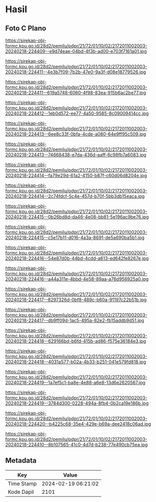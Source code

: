 # Hasil

## Foto C Plano

https://sirekap-obj-formc.kpu.go.id/28d2/pemilu/pdpr/21/72/01/10/02/2172011002003-20240218-224409--e9d74eae-04bd-4f3b-ad00-e703f7161a01.jpg

https://sirekap-obj-formc.kpu.go.id/28d2/pemilu/pdpr/21/72/01/10/02/2172011002003-20240218-224411--4e3b7f09-7b2b-47e0-9a3f-d08e18779526.jpg

https://sirekap-obj-formc.kpu.go.id/28d2/pemilu/pdpr/21/72/01/10/02/2172011002003-20240218-224411--619a5748-6060-4f98-83ea-915b6ac2be77.jpg

https://sirekap-obj-formc.kpu.go.id/28d2/pemilu/pdpr/21/72/01/10/02/2172011002003-20240218-224412--1eb0d572-ee77-4a50-9585-8c09009414cc.jpg

https://sirekap-obj-formc.kpu.go.id/28d2/pemilu/pdpr/21/72/01/10/02/2172011002003-20240218-224413--6ee8c33f-0bfa-4cde-a080-64e9ff95c509.jpg

https://sirekap-obj-formc.kpu.go.id/28d2/pemilu/pdpr/21/72/01/10/02/2172011002003-20240218-224413--74668438-e7da-436d-aaff-6c98fb7a6083.jpg

https://sirekap-obj-formc.kpu.go.id/28d2/pemilu/pdpr/21/72/01/10/02/2172011002003-20240218-224414--fa79e29d-61a2-4150-b87f-c60d06d8204e.jpg

https://sirekap-obj-formc.kpu.go.id/28d2/pemilu/pdpr/21/72/01/10/02/2172011002003-20240218-224414--2c74fdcf-5c4e-457d-b70f-5bb3db15eaca.jpg

https://sirekap-obj-formc.kpu.go.id/28d2/pemilu/pdpr/21/72/01/10/02/2172011002003-20240218-224415--0b26bd8d-da46-4e08-bb81-5e196ac9be76.jpg

https://sirekap-obj-formc.kpu.go.id/28d2/pemilu/pdpr/21/72/01/10/02/2172011002003-20240218-224415--c5e17b11-d016-4a3a-8691-de5a690ba5b1.jpg

https://sirekap-obj-formc.kpu.go.id/28d2/pemilu/pdpr/21/72/01/10/02/2172011002003-20240218-224416--54e87d0b-44bd-4cdd-a613-ed642fe8267e.jpg

https://sirekap-obj-formc.kpu.go.id/28d2/pemilu/pdpr/21/72/01/10/02/2172011002003-20240218-224416--a44a311e-4bbd-4e58-89aa-a76d956925a0.jpg

https://sirekap-obj-formc.kpu.go.id/28d2/pemilu/pdpr/21/72/01/10/02/2172011002003-20240218-224417--8297326d-0bf8-489c-b60a-91197c22b51b.jpg

https://sirekap-obj-formc.kpu.go.id/28d2/pemilu/pdpr/21/72/01/10/02/2172011002003-20240218-224417--db9ff09d-1ac5-495a-82e2-fb15addb9d51.jpg

https://sirekap-obj-formc.kpu.go.id/28d2/pemilu/pdpr/21/72/01/10/02/2172011002003-20240218-224418--629166bd-b6fd-415b-ad86-f575e36184e3.jpg

https://sirekap-obj-formc.kpu.go.id/28d2/pemilu/pdpr/21/72/01/10/02/2172011002003-20240218-224418--4031a577-b02a-4b33-b251-041e579fd818.jpg

https://sirekap-obj-formc.kpu.go.id/28d2/pemilu/pdpr/21/72/01/10/02/2172011002003-20240218-224419--1a7ef5c1-ba8e-4e88-a6e8-13d6e2620567.jpg

https://sirekap-obj-formc.kpu.go.id/28d2/pemilu/pdpr/21/72/01/10/02/2172011002003-20240218-224419--3784d300-0228-494a-8fb4-0b2ca19e186b.jpg

https://sirekap-obj-formc.kpu.go.id/28d2/pemilu/pdpr/21/72/01/10/02/2172011002003-20240218-224420--b4225c68-35e4-429e-b69a-dee2418c06ad.jpg

https://sirekap-obj-formc.kpu.go.id/28d2/pemilu/pdpr/21/72/01/10/02/2172011002003-20240218-224410--8b107565-41c0-4d7d-b238-77e490cb75ea.jpg


## Metadata

| Key        | Value               |
| ---------- | ------------------- |
| Time Stamp | 2024-02-19 06:21:02 |
| Kode Dapil | 2101                |



